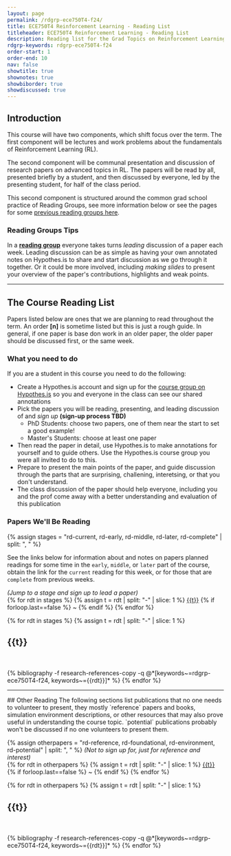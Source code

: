 ```yaml
---
layout: page
permalink: /rdgrp-ece750T4-f24/
title: ECE750T4 Reinforcement Learning - Reading List
titleheader: ECE750T4 Reinforcement Learning - Reading List
description: Reading list for the Grad Topics on Reinforcement Learning (ECE 750 Topic 4) for Fall 2024
rdgrp-keywords: rdgrp-ece750T4-f24
order-start: 1
order-end: 10
nav: false
showtitle: true
shownotes: true
showbiborder: true
showdiscussed: true
---
```


<h2>Introduction</h2>
This course will have two components, which shift focus over the term. The first component will be lectures and work problems about the fundamentals of Reinforcement Learning (RL).

The second component will be communal presentation and discussion of research papers on advanced topics in RL. 
The papers will be read by all, presented briefly by a student, and then discussed by everyone, led by the presenting student, for half of the class period.

This second component is structured around the common grad school practice of Reading Groups, see more information below or see the pages for some <a href="/reading-groups">previous reading groups here</a>.

<h3>Reading Groups Tips</h3>

In a **[reading group](/reading-groups/)** everyone takes turns *leading* discussion of a paper each week. Leading discussion can be as simple as having your own annotated notes on Hypothes.is to share and start discussion as we go through it together. Or it could be more involved, including *making slides* to present your overview of the paper's contributions, highlights and weak points.


<hr/>

<h2>The Course Reading List</h2>

Papers listed below are ones that we are planning to read throughout the term. An order **[n]** is sometime listed but this is just a rough guide. In general, if one paper is base don work in an older paper, the older paper should be discussed first, or the same week.

### What you need to do
If you are a student in this course you need to do the following:
- Create a Hypothes.is account and sign up for the <a href="https://hypothes.is/groups/DM67BYBG/uwece-rl-course-reading">course group on Hypothes.is</a> so you and everyone in the class can see our shared annotations 
- Pick the papers you will be reading, presenting, and leading discussion of and *sign up* **(sign-up process TBD)**
    - PhD Students: choose two papers, one of them near the start to set a good example!
    - Master's Students: choose at least one paper
- Then read the paper in detail, use Hypothes.is to make annotations for yourself and to guide others. Use the Hypothes.is course group you were all invited to do to this.
- Prepare to present the main points of the paper, and guide discussion through the parts that are surprising, challening, interetsing, or that you don't understand.
- The class discussion of the paper should help everyone, including you and the prof come away with a better understanding and evaluation of this publication



### Papers We'll Be Reading

{% assign stages = "rd-current, rd-early, rd-middle, rd-later, rd-complete" | split: ", " %}

See the links below for information about and notes on papers 
planned readings for some time in the `early`, `middle`, or `later` part of the course,
obtain the link for the `current` reading for this week, 
or for those that are `complete` from previous weeks.

<i>(Jump to a stage and sign up to lead a paper)</i> <br/>
{% for rdt in stages %} {% assign t = rdt | split: "-" | slice: 1 %} <a href="#{{rdt}}">{{t}}</a> {% if forloop.last==false %} ~ {% endif %} {% endfor %}



<div class="publications by year">
{% for rdt in stages %}
  {% assign t = rdt | split: "-" | slice: 1 %}
  <h2 class="year"><a name="{{rdt}}">{{t}}</a></h2>
    <br/><br/> 
      {% bibliography -f research-references-copy -q @*[keywords~=rdgrp-ece750T4-f24, keywords~={{rdt}}]*  %}
{% endfor %}


</div>

<hr/>
## Other Reading
The following sections list  publications that no one needs to volunteer to present, they mostly `reference` papers and books, simulation environment descriptions, or other resources that may also prove useful in understanding the course topic. 
`potential` publications probably won't be discussed if no one volunteers to present them.

{% assign otherpapers = "rd-reference, rd-foundational, rd-environment, rd-potential" | split: ", " %}
<i>(Not to sign up for, just for reference and interest)</i><br/>
{% for rdt in otherpapers %} {% assign t = rdt | split: "-" | slice: 1 %} <a href="#{{rdt}}">{{t}}</a> {% if forloop.last==false %} ~ {% endif %} {% endfor %}

<div class="publications by year">
{% for rdt in otherpapers %}
  {% assign t = rdt | split: "-" | slice: 1 %}
  <h2 class="year"><a name="{{rdt}}">{{t}}</a></h2>
    <br/><br/> 
      {% bibliography -f research-references-copy -q @*[keywords~=rdgrp-ece750T4-f24, keywords~={{rdt}}]* %}
{% endfor %}


</div>

